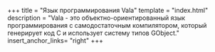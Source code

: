 +++
title = "Язык программирования Vala"
template = "index.html"
description = "Vala - это объектно-ориентированный язык программирования с самодостаточным компилятором, который генерирует код C и использует систему типов GObject."
insert_anchor_links= "right"
+++

